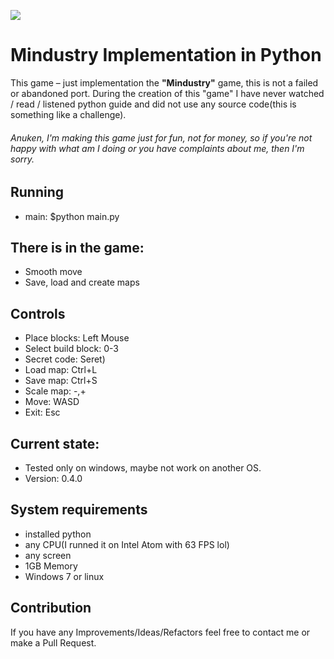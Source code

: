 ![ ](https://i.ibb.co/JBGg6Mx/splahh.png)
# Mindustry Implementation in Python
This game – just implementation the **"Mindustry"** game, this is not a failed or abandoned port.
During the creation of this "game" I have never watched / read / listened python guide and did not use any source code(this is something like a challenge).
###### Anuken, I'm making this game just for fun, not for money, so if you're not happy with what am I doing or you have complaints about me, then I'm sorry.

## Running
* main: $python main.py

## There is in the game:
* Smooth move
* Save, load and create maps

## Controls
* Place blocks: Left Mouse
* Select build block: 0-3
* Secret code: Seret)
* Load map: Ctrl+L
* Save map: Ctrl+S
* Scale map: -,+
* Move: WASD
* Exit: Esc

## Current state:
* Tested only on windows, maybe not work on another OS.
* Version: 0.4.0

## System requirements
* installed python
* any CPU(I runned it on Intel Atom with 63 FPS lol)
* any screen
* 1GB Memory
* Windows 7 or linux

## Contribution
If you have any Improvements/Ideas/Refactors feel free to contact me or make a Pull Request.
